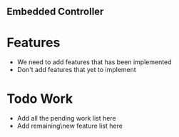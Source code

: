 ## Embedded Controller

# Features

* We need to add features that has been implemented 
* Don't add features that yet to implement

# Todo Work

* Add all the pending work list here
* Add remaining\new feature list here